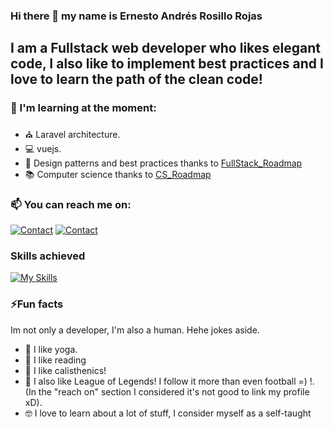 ### Hi there 👋 my name is Ernesto Andrés Rosillo Rojas
##  I am a Fullstack web developer who likes elegant code, I also like to implement best practices and I love to learn the path of the clean code!

### 🌱 I'm learning at the moment:
- ⛪ Laravel architecture.
- 💻 vuejs.
- 📝 Design patterns and best practices thanks to [FullStack_Roadmap](https://roadmap.sh/full-stack) 
- 📚 Computer science thanks to [CS_Roadmap](https://roadmap.sh/computer-science)


### 📫 You can reach me on:
[![Contact](https://skillicons.dev/icons?i=linkedin)](https://www.linkedin.com/in/ernesto-andres-rosillo/)
[![Contact](https://skillicons.dev/icons?i=gmail)](mailto:ernestoandresrosillo@gmail.com)

### Skills achieved
[![My Skills](https://skillicons.dev/icons?i=php,js,bootstrap,git,materialui,mongodb,mysql,nodejs,vue,laravel,angular,vscode)](https://skillicons.dev)
### ⚡Fun facts
Im not only a developer, I'm also a human. Hehe jokes aside.
- 🧘 I like yoga.
- 📖 I like reading
- 🤸 I like calisthenics!
- 👾 I also like League of Legends! I follow it more than even football =) !. (In the "reach on" section I considered it's not good to link my profile xD).
- 🤓 I love to learn about a lot of stuff, I consider myself as a self-taught

<!--
**andresito1969/andresito1969** is a ✨ _special_ ✨ repository because its `README.md` (this file) appears on your GitHub profile.

Here are some ideas to get you started:

- 🔭 I’m currently working on ...
- 🌱 I’m currently learning ...
- 👯 I’m looking to collaborate on ...
- 🤔 I’m looking for help with ...
- 💬 Ask me about ...
- 📫 How to reach me: ...
- 😄 Pronouns: ...
- ⚡ Fun fact: ...
-->

